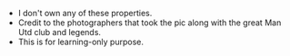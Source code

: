 - I don't own any of these properties.
- Credit to the photographers that took the pic along with the great Man Utd club and legends.
- This is for learning-only purpose.

